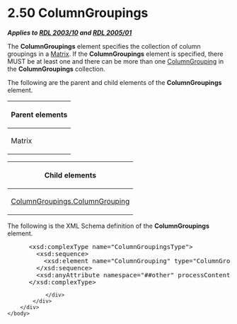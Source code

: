 <html dir="LTR" xmlns:mshelp="http://msdn.microsoft.com/mshelp" xmlns:ddue="http://ddue.schemas.microsoft.com/authoring/2003/5" xmlns:xlink="http://www.w3.org/1999/xlink" xmlns:tool="http://www.microsoft.com/tooltip">
    <head>
        <meta http-equiv="Content-Type" content="text/html; CHARSET=utf-8"></meta>
        <meta name="save" content="history"></meta>
        <title>2.50 ColumnGroupings</title>
        <xml>
            <mshelp:toctitle title="2.50 ColumnGroupings"></mshelp:toctitle>
            <mshelp:rltitle title="[MS-RDL]: ColumnGroupings"></mshelp:rltitle>
            <mshelp:keyword index="A" term="6441b94a-4767-4506-9772-287d041c7c2f"></mshelp:keyword>
            <mshelp:attr name="DCSext.ContentType" value="open specification"></mshelp:attr>
            <mshelp:attr name="AssetID" value="6441b94a-4767-4506-9772-287d041c7c2f"></mshelp:attr>
            <mshelp:attr name="TopicType" value="kbRef"></mshelp:attr>
            <mshelp:attr name="DCSext.Title" value="[MS-RDL]: ColumnGroupings" />
        </xml>
    </head>
    <body>
        <div id="header">
            <h1 class="heading">2.50 ColumnGroupings</h1>
        </div>
        <div id="mainSection">
            <div id="mainBody">
                <div id="allHistory" class="saveHistory"></div>
                <div id="sectionSection0" class="section" name="collapseableSection">
                    

<p><b><i>Applies to </i></b><a href="a7e2ad00-07c8-4f6d-80ab-3ad55df7b233.htm"><b><i>RDL 2003/10</i></b></a><b>
<i>and </i></b><a href="3ebe2912-4958-4832-b391-cad1f5e13338.htm"><b><i>RDL 2005/01</i></b></a></p>

<p>The <b>ColumnGroupings</b> element specifies the collection
of column groupings in a <a href="25419c0a-c7c6-43d7-8ca5-1af842666dcb.htm">Matrix</a>.
If the <b>ColumnGroupings</b> element is specified, there MUST be at least one
and there can be more than one <a href="dc090e7a-cb5f-477c-9157-b1a087d66cfc.htm">ColumnGrouping</a> in the <b>ColumnGroupings</b>
collection.</p>

<p>The following are the parent and child elements of the <b>ColumnGroupings</b>
element.</p>

<table>
 <thead>
  <tr>
   <th>
   <p>Parent elements</p>
   </th>
  </tr>
 </thead>
 <tr>
  <td>
  <p>Matrix </p>
  </td>
 </tr>
</table>

<p> </p>

<table>
 <thead>
  <tr>
   <th>
   <p>Child elements</p>
   </th>
  </tr>
 </thead>
 <tr>
  <td>
  <p><a href="de529e0b-d93b-4d5f-84e6-19fd22d255b5.htm">ColumnGroupings.ColumnGrouping</a></p>
  </td>
 </tr>
</table>

<p>The following is the XML Schema definition of the <b>ColumnGroupings</b>
element.</p>

<dl>
<dd>
<div><pre> &lt;xsd:complexType name=&quot;ColumnGroupingsType&quot;&gt;
   &lt;xsd:sequence&gt;
     &lt;xsd:element name=&quot;ColumnGrouping&quot; type=&quot;ColumnGroupingType&quot; maxOccurs=&quot;unbounded&quot; /&gt;
   &lt;/xsd:sequence&gt;
   &lt;xsd:anyAttribute namespace=&quot;##other&quot; processContents=&quot;skip&quot; /&gt;
 &lt;/xsd:complexType&gt;
</pre></div>
</dd></dl>


                </div>
            </div>
        </div>
    </body>
</html>